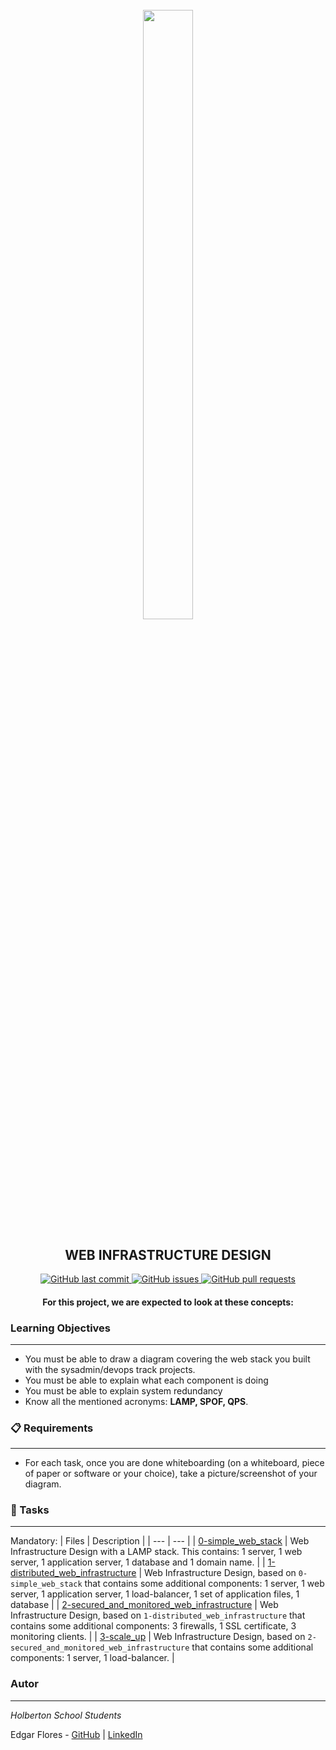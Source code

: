 <h1 align="center" >
<br>
    <img src="https://assets.website-files.com/6105315644a26f77912a1ada/610540e8b4cd6969794fe673_Holberton_School_logo-04-04.svg" height="50%" width="40%">
</h1>

<h2 align="center">
    WEB INFRASTRUCTURE DESIGN
</h2>

<p align="center">
    <a href="https://github.com/cristhian1107/printf/commits/main">
        <img src="https://img.shields.io/github/last-commit/cristhian1107/holberton-system_engineering-devops.svg?style=flat-square&logo=github&logoColor=white" alt="GitHub last commit">
    </a>
    <a href="https://github.com/cristhian1107/printf/issues">
    <img src="https://img.shields.io/github/issues-raw/cristhian1107/holberton-system_engineering-devops.svg?style=flat-square&logo=github&logoColor=white"
         alt="GitHub issues">
    </a>
    <a href="https://github.com/cristhian1107/printf/pulls">
    <img src="https://img.shields.io/github/issues-pr-raw/cristhian1107/holberton-system_engineering-devops.svg?style=flat-square&logo=github&logoColor=white"
         alt="GitHub pull requests">
    </a>
</p>

<h4 align="center">
    For this project, we are expected to look at these concepts:
</h4>

### Learning Objectives
***
* You must be able to draw a diagram covering the web stack you built with the sysadmin/devops track projects.
* You must be able to explain what each component is doing
* You must be able to explain system redundancy
* Know all the mentioned acronyms: **LAMP, SPOF, QPS**.

### 📋 Requirements
***
* For each task, once you are done whiteboarding (on a whiteboard, piece of paper or software or your choice), take a picture/screenshot of your diagram.

### 🎯 Tasks
***
Mandatory:
| Files | Description |
| --- | --- |
| [0-simple_web_stack]() | Web Infrastructure Design with a LAMP stack. This contains: 1 server, 1 web server, 1 application server, 1 database and 1 domain name. |
| [1-distributed_web_infrastructure]() | Web Infrastructure Design, based on `0-simple_web_stack` that contains some additional components: 1 server, 1 web server, 1 application server, 1 load-balancer, 1 set of application files, 1 database |
| [2-secured_and_monitored_web_infrastructure]() | Web Infrastructure Design, based on `1-distributed_web_infrastructure` that contains some additional components: 3 firewalls, 1 SSL certificate, 3 monitoring clients. |
| [3-scale_up]() | Web Infrastructure Design, based on `2-secured_and_monitored_web_infrastructure` that contains some additional components: 1 server, 1 load-balancer. |

### Autor
***
*Holberton School Students*

Edgar Flores - [GitHub](https://github.com/zye7ert) | [LinkedIn](https://www.linkedin.com/in/gonzalofa/)
